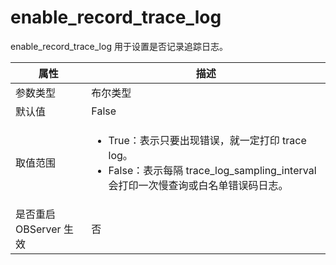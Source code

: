 enable_record_trace_log 
============================================

enable_record_trace_log 用于设置是否记录追踪日志。


|      **属性**      |                                                                                        **描述**                                                                                        |
|------------------|--------------------------------------------------------------------------------------------------------------------------------------------------------------------------------------|
| 参数类型             | 布尔类型                                                                                                                                                                                 |
| 默认值              | False                                                                                                                                                                                |
| 取值范围             | <ul><li>True：表示只要出现错误，就一定打印 trace log。</li><li>False：表示每隔 trace_log_sampling_interval 会打印一次慢查询或白名单错误码日志。</li></ul>    |
| 是否重启 OBServer 生效 | 否                                                                                                                                                                                    |


